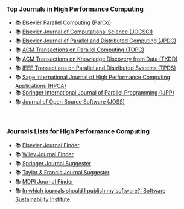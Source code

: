 <!-- | 🧪 [XXX](https://github.com/puzzlef/XXX) | DDD | -->


### Top Journals in High Performance Computing

- 📚 [Elsevier Parallel Computing (ParCo)](https://www.journals.elsevier.com/parallel-computing)
- 📚 [Elsevier Journal of Computational Science (JOCSCI)](https://www.journals.elsevier.com/journal-of-computational-science)
- 📚 [Elsevier Journal of Parallel and Distributed Computing (JPDC)](https://www.journals.elsevier.com/journal-of-parallel-and-distributed-computing)
- 📚 [ACM Transactions on Parallel Computing (TOPC)](https://dl.acm.org/journal/topc)
- 📚 [ACM Transactions on Knowledge Discovery from Data (TKDD)](https://dl.acm.org/journal/tkdd)
- 📚 [IEEE Transactions on Parallel and Distributed Systems (TPDS)](https://www.computer.org/csdl/journal/td)
- 📚 [Sage International Journal of High Performance Computing Applications (HPCA)](https://journals.sagepub.com/home/hpc)
- 📚 [Springer International Journal of Parallel Programming (IJPP)](https://link.springer.com/journal/10766)
- 📚 [Journal of Open Source Software (JOSS)](https://joss.theoj.org)

<br>


### Journals Lists for High Performance Computing

- 📚 [Elsevier Journal Finder](https://journalfinder.elsevier.com)
- 📚 [Wiley Journal Finder](https://journalfinder.wiley.com)
- 📚 [Springer Journal Suggester](https://journalsuggester.springer.com)
- 📚 [Taylor & Francis Journal Suggester](https://authorservices.taylorandfrancis.com/publishing-your-research/choosing-a-journal/journal-suggester/)
- 📚 [MDPI Journal Finder](https://www.mdpi.com/about/journalfinder)
- 📚 [In which journals should I publish my software?: Software Sustainability Institute](https://www.software.ac.uk/top-tip/which-journals-should-i-publish-my-software)
